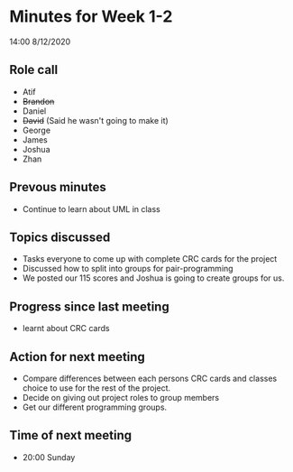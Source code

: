 # Minutes for Week 1-2
14:00 8/12/2020
## Role call

* Atif
* ~~Brandon~~
* Daniel
* ~~David~~ (Said he wasn't going to make it)
* George
* James
* Joshua
* Zhan

## Prevous minutes
* Continue to learn about UML in class

## Topics discussed
* Tasks everyone to come up with complete CRC cards for the project
* Discussed how to split into groups for pair-programming
* We posted our 115 scores and Joshua is going to create groups for us.

## Progress since last meeting
* learnt about CRC cards

## Action for next meeting
* Compare differences between each persons CRC cards and classes choice to use for the rest of the project.
* Decide on giving out project roles to group members
* Get our different programming groups.

## Time of next meeting
* 20:00 Sunday


